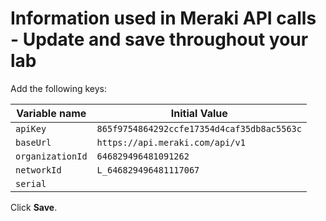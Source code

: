 # Information used in Meraki API calls - Update and save throughout your lab


Add the following keys:

| Variable name | Initial Value                                |
|---------------|----------------------------------------------|
| `apiKey` | `865f9754864292ccfe17354d4caf35db8ac5563c`   |
| `baseUrl` | `https://api.meraki.com/api/v1`              |
| `organizationId` | `646829496481091262`                         |
| `networkId` | `L_646829496481117067`                       |
| `serial` |                                              |

Click **Save**.
